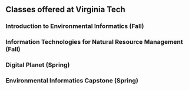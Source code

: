 ## Classes offered at Virginia Tech

### Introduction to Environmental Informatics (Fall)

### Information Technologies for Natural Resource Management (Fall)

### Digital Planet (Spring)

### Environmental Informatics Capstone (Spring)

